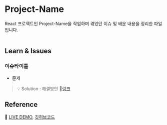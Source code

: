 # Project-Name

React 프로젝트인 Project-Name을 작업하며 겪었던 이슈 및 배운 내용을 정리한 파일입니다.<br/><br/>

## Learn & Issues
### 이슈타이틀
- 문제 <br/>

> 💡 Solution : 해결방안 🔗[링크]()


## Reference
🔗 [LIVE DEMO](), [깃허브코드]()
